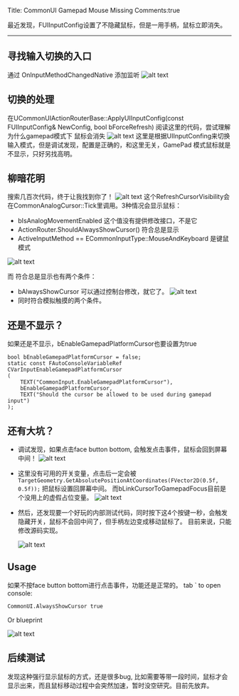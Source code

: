 Title: CommonUI Gamepad Mouse Missing
Comments:true

最近发现，FUIInputConfig设置了不隐藏鼠标，但是一用手柄，鼠标立即消失。

---

## 寻找输入切换的入口
通过 OnInputMethodChangedNative 添加监听
![alt text](../../assets/images/06HandleInputChange_image.png)

## 切换的处理
在UCommonUIActionRouterBase::ApplyUIInputConfig(const FUIInputConfig& NewConfig, bool bForceRefresh)
阅读这里的代码，尝试理解为什么gamepad模式下 鼠标会消失
![alt text](../../assets/images/06HandleInputChange_image-1.png)
这里是根据UIInputConfing来切换输入模式，但是调试发现，配置是正确的，和这里无关，GamePad 模式鼠标就是不显示，只好另找高明。

## 柳暗花明
搜索几百次代码，终于让我找到你了！
![alt text](../../assets/images/06HandleInputChange_image-3.png)
这个RefreshCursorVisibility会在CommonAnalogCursor::Tick里调用。3种情况会显示鼠标：

- bIsAnalogMovementEnabled 这个值没有提供修改接口，不是它
- ActionRouter.ShouldAlwaysShowCursor() 符合总是显示
- ActiveInputMethod == ECommonInputType::MouseAndKeyboard 是键鼠模式



![alt text](../../assets/images/06HandleInputChange_image-2.png)

而 符合总是显示也有两个条件：

- bAlwaysShowCursor 可以通过控制台修改，就它了。
  ![alt text](../../assets/images/06HandleInputChange_image-4.png)  
- 同时符合模拟触摸的两个条件。  

## 还是不显示？
如果还是不显示，bEnableGamepadPlatformCursor也要设置为true
```
bool bEnableGamepadPlatformCursor = false;
static const FAutoConsoleVariableRef CVarInputEnableGamepadPlatformCursor
(
	TEXT("CommonInput.EnableGamepadPlatformCursor"),
	bEnableGamepadPlatformCursor,
	TEXT("Should the cursor be allowed to be used during gamepad input")
);

```

## 还有大坑？

-  调试发现，如果点击face button bottom, 会触发点击事件，鼠标会回到屏幕中间！
   ![alt text](../../assets/images/06HandleInputChange_image-7.png) 

- 这里没有可用的开关变量，点击后一定会被`TargetGeometry.GetAbsolutePositionAtCoordinates(FVector2D(0.5f, 0.5f));` 把鼠标设置回屏幕中间。
而bLinkCursorToGamepadFocus目前是个没用上的虚假占位变量。
   ![alt text](../../assets/images/06HandleInputChange_image-8.png)
- 然后，还发现要一个好玩的内部测试代码，同时按下这4个按键一秒，会触发隐藏开关，鼠标不会回中间了，但手柄左边变成移动鼠标了。
目前来说，只能修改源码实现。

  ![alt text](../../assets/images/06HandleInputChange_image-6.png)

## Usage
如果不按face button bottom进行点击事件，功能还是正常的。
tab ` to open console:
``` sh
CommonUI.AlwaysShowCursor true
```

Or blueprint



![alt text](../../assets/images/06HandleInputChange_image-5.png)


## 后续测试
发现这种强行显示鼠标的方式，还是很多bug, 比如需要等带一段时间，鼠标才会显示出来，而且鼠标移动过程中会突然加速，暂时没空研究。目前先放弃。
